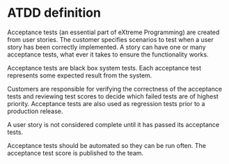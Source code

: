 # ATDD definition

Acceptance tests (an essential part of eXtreme Programming) are created from user stories. The customer specifies scenarios to test when a user story has been correctly implemented. A story can have one or many acceptance tests, what ever it takes to ensure the functionality works.
 
Acceptance tests are black box system tests. Each acceptance test represents some expected result from the system. 

Customers are responsible for verifying the correctness of the acceptance tests and reviewing test scores to decide which failed tests are of highest priority. Acceptance tests are also used as regression tests prior to a production release. 

A user story is not considered complete until it has passed its acceptance tests.  

Acceptance tests should be automated so they can be run often. The acceptance test score is published to the team.
 
